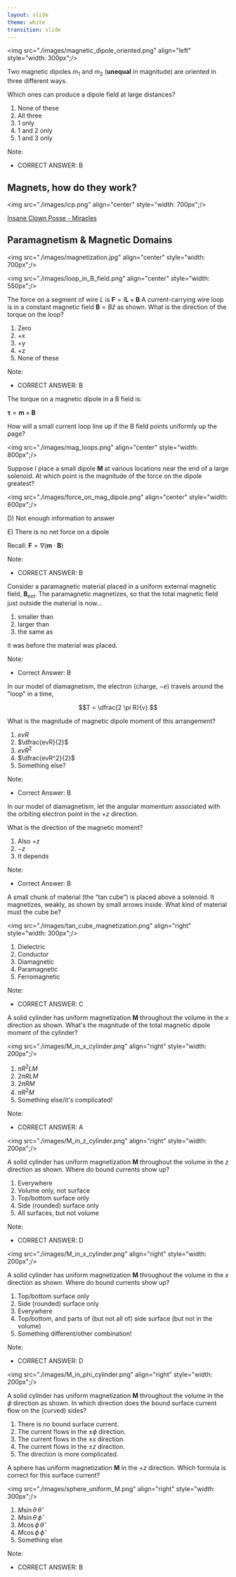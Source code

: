 ```yaml
---
layout: slide
theme: white
transition: slide
---
```


<section data-markdown>

<img src="./images/magnetic_dipole_oriented.png" align="left" style="width: 300px";/>

Two magnetic dipoles $m_1$ and $m_2$ (**unequal** in magnitude) are oriented in three different ways.

Which ones can produce a dipole field at large distances?

1. None of these
2. All three
3. 1 only
4. 1 and 2 only
5. 1 and 3 only

Note:
* CORRECT ANSWER: B

</section>

<section data-markdown>

## Magnets, how do they work?

<img src="./images/icp.png" align="center" style="width: 700px";/>

[Insane Clown Posse - Miracles](https://www.youtube.com/watch?v=_-agl0pOQfs)
</section>

<section data-markdown>

## Paramagnetism & Magnetic Domains

<img src="./images/magnetization.jpg" align="center" style="width: 700px";/>


</section>

<section data-markdown>

<img src="./images/loop_in_B_field.png" align="center" style="width: 550px";/>

The force on a segment of wire $L$ is $\mathbf{F} = I \mathbf{L} \times \mathbf{B}$ A current-carrying wire loop is in a constant magnetic field $\mathbf{B} = B \hat{z}$ as shown. What is the direction of the torque on the loop?

1. Zero
2. +x
3. +y
4. +z
5. None of these

Note:
* CORRECT ANSWER: B
</section>

<section data-markdown>

The torque on a magnetic dipole in a B field is:

$\mathbf{\tau} = \mathbf{m} \times \mathbf{B}$

How will a small current loop line up if the B field points uniformly up the page?

<img src="./images/mag_loops.png" align="center" style="width: 800px";/>


</section>



<section data-markdown>

Suppose I place a small dipole $\mathbf{M}$ at various locations near the end of a large solenoid. At which point is the magnitude of the force on the dipole greatest?

<img src="./images/force_on_mag_dipole.png" align="center" style="width: 600px";/>


D) Not enough information to answer

E) There is no net force on a dipole

Recall: $\mathbf{F} = \nabla (\mathbf{m}\cdot\mathbf{B})$

Note:
* CORRECT ANSWER: B

</section>

<section data-markdown>

Consider a paramagnetic material placed in a uniform external magnetic field, $\mathbf{B}_{ext}$. The paramagnetic magnetizes, so that the total magnetic field just outside the material is now...

1. smaller than
2. larger than
3. the same as

it was before the material was placed.

Note:
* Correct Answer: B

</section>

<section data-markdown>

In our model of diamagnetism, the electron (charge, $-e$) travels around the "loop" in a time,

$$T = \dfrac{2 \pi R}{v}.$$

What is the magnitude of magnetic dipole moment of this arrangement?

1. $evR$
2. $\dfrac{evR}{2}$
3. ${evR^2}$
4. $\dfrac{evR^2}{2}$
5. Something else?

Note:
* Correct Answer: B
</section>

<section data-markdown>

In our model of diamagnetism, let the angular momentum associated with the orbiting electron point in the $+z$ direction.

What is the direction of the magnetic moment?

1. Also $+z$
2. $-z$
3. It depends

Note:
* Correct Answer: B
</section>

<section data-markdown>

A small chunk of material (the “tan cube”) is placed above a solenoid. It magnetizes, weakly, as shown by small arrows inside.
What kind of material must the cube be?


<img src="./images/tan_cube_magnetization.png" align="right" style="width: 300px";/>


1. Dielectric
2. Conductor
3. Diamagnetic
4. Paramagnetic
5. Ferromagnetic

Note:
* CORRECT ANSWER: C

</section>


<section data-markdown>

A solid cylinder has uniform magnetization $\mathbf{M}$ throughout the volume in the $x$ direction as shown. What's the magnitude of the total magnetic dipole moment of the cylinder?

<img src="./images/M_in_x_cylinder.png" align="right" style="width: 200px";/>


1. $\pi R^2 L M$
2. $2\pi R L M$
3. $2\pi R M$
4. $\pi R^2M$
5. Something else/it's complicated!

Note:
* CORRECT ANSWER: A

</section>

<section data-markdown>

<img src="./images/M_in_z_cylinder.png" align="right" style="width: 200px";/>

A solid cylinder has uniform magnetization $\mathbf{M}$ throughout the volume in the $z$ direction as shown. Where do bound currents show up?

1. Everywhere
2. Volume only, not surface
3. Top/bottom surface only
4. Side (rounded) surface only
5. All surfaces, but not volume

Note:
* CORRECT ANSWER: D

</section>

<section data-markdown>

<img src="./images/M_in_x_cylinder.png" align="right" style="width: 200px";/>

A solid cylinder has uniform magnetization $\mathbf{M}$ throughout the volume in the $x$ direction as shown. Where do bound currents show up?

1. Top/bottom surface only
2. Side (rounded) surface only
3. Everywhere
4. Top/bottom, and parts of (but not all of) side surface (but not in the volume)
5. Something different/other combination!


Note:
* CORRECT ANSWER: D

</section>

<section data-markdown>

<img src="./images/M_in_phi_cylinder.png" align="right" style="width: 200px";/>

A solid cylinder has uniform magnetization $\mathbf{M}$ throughout the volume in the $\phi$ direction as shown. In which direction does the bound surface current flow on the (curved) sides?

1. There is no bound surface current.
2. The current flows in the $\pm \phi$ direction.
3. The current flows in the $\pm s$ direction.
4. The current flows in the $\pm z$ direction.
5. The direction is more complicated.

</section>

<section data-markdown>

A sphere has uniform magnetization $\mathbf{M}$ in the $+z$ direction. Which formula is correct for this surface current?

<img src="./images/sphere_uniform_M.png" align="right" style="width: 300px";/>


1. $M \sin \theta\,\hat{\theta}$
2. $M \sin \theta\,\hat{\phi}$
3. $M \cos \phi\,\hat{\theta}$
4. $M \cos \phi\,\hat{\phi}$
5. Something else

Note:
* CORRECT ANSWER: B

</section>
